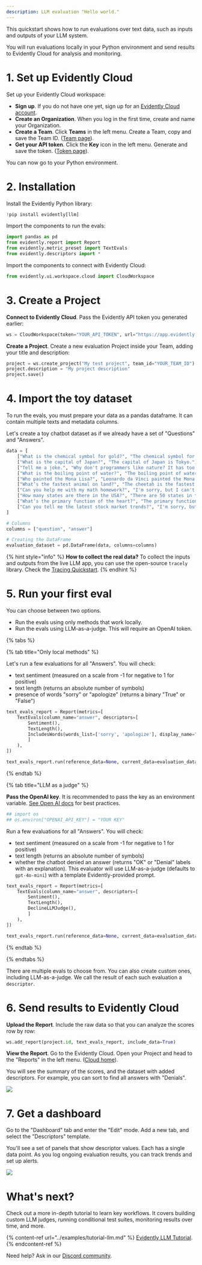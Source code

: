 ```yaml
---
description: LLM evaluation "Hello world." 
---
```


This quickstart shows how to run evaluations over text data, such as inputs and outputs of your LLM system. 

You will run evaluations locally in your Python environment and send results to Evidently Cloud for analysis and monitoring.

# 1. Set up Evidently Cloud 

Set up your Evidently Cloud workspace:
* **Sign up**. If you do not have one yet, sign up for an [Evidently Cloud account](https://app.evidently.cloud/signup).
* **Create an Organization**. When you log in the first time, create and name your Organization.
* **Create a Team**. Click **Teams** in the left menu. Create a Team, copy and save the Team ID. ([Team page](https://app.evidently.cloud/teams)).
* **Get your API token**. Click the **Key** icon in the left menu. Generate and save the token. ([Token page](https://app.evidently.cloud/token)).

You can now go to your Python environment.

# 2. Installation

Install the Evidently Python library: 

```python
!pip install evidently[llm]
```

Import the components to run the evals:

```python
import pandas as pd
from evidently.report import Report
from evidently.metric_preset import TextEvals
from evidently.descriptors import *
```

Import the components to connect with Evidently Cloud:

```python
from evidently.ui.workspace.cloud import CloudWorkspace
```

# 3. Create a Project

**Connect to Evidently Cloud**. Pass the Evidently API token you generated earlier: 

```python
ws = CloudWorkspace(token="YOUR_API_TOKEN", url="https://app.evidently.cloud")
```

**Create a Project**. Create a new evaluation Project inside your Team, adding your title and description:

```python
project = ws.create_project("My test project", team_id="YOUR_TEAM_ID")
project.description = "My project description"
project.save()
```

# 4. Import the toy dataset 

To run the evals, you must prepare your data as a pandas dataframe. It can contain multiple texts and metadata columns.

Let's create a toy chatbot dataset as if we already have a set of "Questions" and "Answers".

```python
data = [
    ["What is the chemical symbol for gold?", "The chemical symbol for gold is Au."],
    ["What is the capital of Japan?", "The capital of Japan is Tokyo."],
    ["Tell me a joke.", "Why don't programmers like nature? It has too many bugs!"],
    ["What is the boiling point of water?", "The boiling point of water is 100 degrees Celsius (212 degrees Fahrenheit)."],
    ["Who painted the Mona Lisa?", "Leonardo da Vinci painted the Mona Lisa."],
    ["What’s the fastest animal on land?", "The cheetah is the fastest land animal, capable of running up to 75 miles per hour."],
    ["Can you help me with my math homework?", "I'm sorry, but I can't assist with homework. You might want to consult your teacher for help."],
    ["How many states are there in the USA?", "There are 50 states in the USA."],
    ["What’s the primary function of the heart?", "The primary function of the heart is to pump blood throughout the body."],
    ["Can you tell me the latest stock market trends?", "I'm sorry, but I can't provide real-time stock market trends. You might want to check a financial news website or consult a financial advisor."]
]

# Columns
columns = ["question", "answer"]

# Creating the DataFrame
evaluation_dataset = pd.DataFrame(data, columns=columns)

```
{% hint style="info" %}
**How to collect the real data?** To collect the inputs and outputs from the live LLM app, you can use the open-source `tracely` library. Check the [Tracing Quickstart](cloud_quickstart_tracing.md). 
{% endhint %}

# 5. Run your first eval

You can choose between two options.
* Run the evals using only methods that work locally.
* Run the evals using LLM-as-a-judge. This will require an OpenAI token. 

{% tabs %}

{% tab title="Only local methods" %} 

Let's run a few evaluations for all "Answers". You will check: 
* text sentiment (measured on a scale from -1 for negative to 1 for positive)
* text length (returns an absolute number of symbols)
* presence of words "sorry" or "apologize" (returns a binary "True" or "False")

```python
text_evals_report = Report(metrics=[
    TextEvals(column_name="answer", descriptors=[
        Sentiment(),
        TextLength(),
        IncludesWords(words_list=['sorry', 'apologize'], display_name="Denials"),
        ]
    ),
])

text_evals_report.run(reference_data=None, current_data=evaluation_dataset)
```

{% endtab %}

{% tab title="LLM as a judge" %}

**Pass the OpenAI key**. It is recommended to pass the key as an environment variable. [See Open AI docs](https://help.openai.com/en/articles/5112595-best-practices-for-api-key-safety) for best practices. 

```python
## import os
## os.environ["OPENAI_API_KEY"] = "YOUR KEY"
```
Run a few evaluations for all "Answers". You will check: 
* text sentiment (measured on a scale from -1 for negative to 1 for positive)
* text length (returns an absolute number of symbols)
* whether the chatbot denied an answer (returns "OK" or "Denial" labels with an explanation). This evaluator will use LLM-as-a-judge (defaults to `gpt-4o-mini`) with a template Evidently-provided prompt.  

```python
text_evals_report = Report(metrics=[
    TextEvals(column_name="answer", descriptors=[
        Sentiment(),
        TextLength(),
        DeclineLLMJudge(),
        ]
    ),
])

text_evals_report.run(reference_data=None, current_data=evaluation_dataset)
```

{% endtab %}

{% endtabs %}

There are multiple evals to choose from. You can also create custom ones, including LLM-as-a-judge. We call the result of each such evaluation a `descriptor`. 

# 6. Send results to Evidently Cloud 

**Upload the Report**. Include the raw data so that you can analyze the scores row by row: 

```python
ws.add_report(project.id, text_evals_report, include_data=True)
```

**View the Report**. Go to the Evidently Cloud. Open your Project and head to the "Reports" in the left menu. ([Cloud home](https://app.evidently.cloud/)).

You will see the summary of the scores, and the dataset with added descriptors. For example, you can sort to find all answers with "Denials".

![](../.gitbook/assets/cloud/qs_denials.png)

# 7. Get a dashboard 

Go to the "Dashboard" tab and enter the "Edit" mode. Add a new tab, and select the "Descriptors" template.

You'll see a set of panels that show descriptor values. Each has a single data point. As you log ongoing evaluation results, you can track trends and set up alerts. 

![](../.gitbook/assets/cloud/add_descriptor_tab.gif)

# What's next?

Check out a more in-depth tutorial to learn key workflows. It covers building custom LLM judges, running conditional test suites, monitoring results over time, and more.

{% content-ref url="../examples/tutorial-llm.md" %}
[Evidently LLM Tutorial](../examples/tutorial-llm.md). 
{% endcontent-ref %}

Need help? Ask in our [Discord community](https://discord.com/invite/xZjKRaNp8b).
